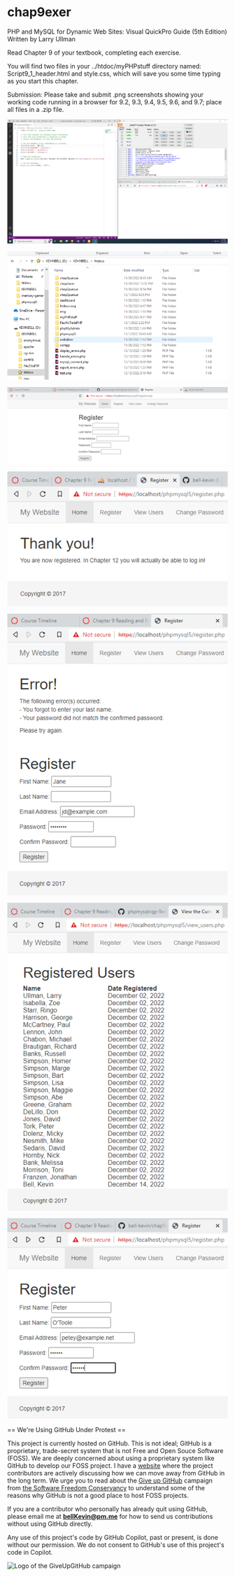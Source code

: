# chap9exer

PHP and MySQL for Dynamic Web Sites: Visual QuickPro Guide (5th Edition) Written by Larry Ullman

Read Chapter 9 of your textbook, completing each exercise.  

You will find two files in your ../htdoc/myPHPstuff directory named: Script9_1_header.html and style.css, which will save you some time typing as you start this chapter. 

Submission: Please take and submit .png screenshots showing your working code running in a browser for 9.2, 9.3, 9.4, 9.5, 9.6, and 9.7; place all files in a .zip file.

![p](https://github.com/bell-kevin/chap9exer/blob/main/chap9exer/config!!!!%20script%209.2.PNG)

![p](https://github.com/bell-kevin/chap9exer/blob/main/chap9exer/folders.PNG)

![p](https://github.com/bell-kevin/chap9exer/blob/main/chap9exer/9.3.PNG)

![p](https://github.com/bell-kevin/chap9exer/blob/main/chap9exer/thankYou.PNG)

![p](https://github.com/bell-kevin/chap9exer/blob/main/chap9exer/error!.PNG)

![p](https://github.com/bell-kevin/chap9exer/blob/main/chap9exer/view_users.PNG)

![p](https://github.com/bell-kevin/chap9exer/blob/main/chap9exer/real_escape_string.PNG)

== We're Using GitHub Under Protest ==

This project is currently hosted on GitHub.  This is not ideal; GitHub is a
proprietary, trade-secret system that is not Free and Open Souce Software
(FOSS).  We are deeply concerned about using a proprietary system like GitHub
to develop our FOSS project. I have a [website](https://bellKevin.me) where the
project contributors are actively discussing how we can move away from GitHub
in the long term.  We urge you to read about the [Give up GitHub](https://GiveUpGitHub.org) campaign 
from [the Software Freedom Conservancy](https://sfconservancy.org) to understand some of the reasons why GitHub is not 
a good place to host FOSS projects.

If you are a contributor who personally has already quit using GitHub, please
email me at **bellKevin@pm.me** for how to send us contributions without
using GitHub directly.

Any use of this project's code by GitHub Copilot, past or present, is done
without our permission.  We do not consent to GitHub's use of this project's
code in Copilot.

![Logo of the GiveUpGitHub campaign](https://sfconservancy.org/img/GiveUpGitHub.png)
